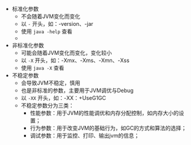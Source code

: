 - 标准化参数
	- 不会随着JVM变化而变化
	- 以 `-` 开头，如：-version、-jar
	- 使用 `java -help` 查看
	-
- 非标准化参数
	- 可能会随着JVM变化而变化，变化较小
	- 以 `-X` 开头，如：-Xmx、-Xms、-Xmn、-Xss
	- 使用 `java -X` 查看
- 不稳定参数
	- 会导致JVM不稳定，慎用
	- 也是非标准的参数，主要用于JVM调优与Debug
	- 以 `-XX` 开头，如：-XX：+UseG1GC
	- 不稳定参数分为三类：
		- 性能参数：用于JVM的性能调优和内存分配控制，如内存大小的设置；
		- 行为参数：用于改变JVM的基础行为，如GC的方式和算法的选择；
		- 调试参数：用于监控、打印、输出jvm的信息；